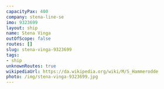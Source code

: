 ```yaml
---
capacityPax: 400
company: stena-line-se
imo: 9323699
layout: ship
name: Stena Vinga
outOfScope: false
routes: []
slug: stena-vinga-9323699
tags:
- ship
unknownRoutes: true
wikipediaUrl: https://da.wikipedia.org/wiki/M/S_Hammerodde
photo: /img/stena-vinga-9323699.jpg
---
```


